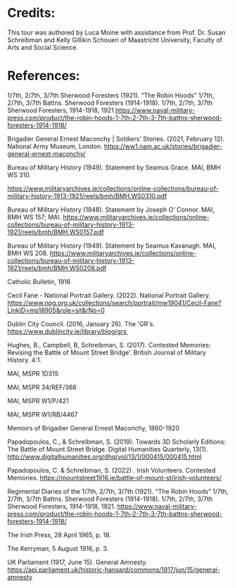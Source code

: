 # Credits:

This tour was authored by Luca Moine with assistance from Prof. Dr. Susan
Schreibman and Kelly Gillikin Schoueri of Maastricht University, Faculty of Arts
and Social Science.

# References:

1/7th, 2/7th, 3/7th Sherwood Foresters (1921). “The Robin Hoods” 1/7th, 2/7th,
3/7th Battns. Sherwood Foresters (1914-1918). 1/7th, 2/7th, 3/7th Sherwood
Foresters, 1914-1918,
1921.https://www.naval-military-press.com/product/the-robin-hoods-1-7th-2-7th-3-7th-battns-sherwood-foresters-1914-1918/

Brigadier General Ernest Maconchy | Soldiers’ Stories. (2021, February 12).
National Army Museum, London.
https://ww1.nam.ac.uk/stories/brigadier-general-ernest-maconchy/

Bureau of Military History (1949). Statement by Seamus Grace. MAI, BMH WS 310. 

https://www.militaryarchives.ie/collections/online-collections/bureau-of-military-history-1913-1921/reels/bmh/BMH.WS0310.pdf

Bureau of Military History (1948). Statement by Joseph O’ Connor. MAI, BMH WS
157; MAI.
https://www.militaryarchives.ie/collections/online-collections/bureau-of-military-history-1913-1921/reels/bmh/BMH.WS0157.pdf

Bureau of Military History (1949). Statement by Seamus Kavanagh. MAI, BMH WS
208.
https://www.militaryarchives.ie/collections/online-collections/bureau-of-military-history-1913-1921/reels/bmh/BMH.WS0208.pdf

Catholic Bulletin, 1916

Cecil Fane - National Portrait Gallery. (2022). National Portrait Gallery.
https://www.npg.org.uk/collections/search/portrait/mw19041/Cecil-Fane?LinkID=mp18905&role=sit&rNo=0

Dublin City Council. (2016, January 26). The 'GR's.
https://www.dublincity.ie/library/blog/grs 

Hughes, B., Campbell, B, Schreibman, S. (2017). Contested Memories: Revising the
Battle of Mount Street Bridge’. British Journal of Military History. 4:1.  

MAI, MSPR 1D315

MAI, MSPR 34/REF/368

MAI, MSPR W1/P/421

MAI, MSPR W1/RB/4467

Memoirs of Brigadier General Ernest Maconchy, 1860-1920

Papadopoulos, C., & Schreibman, S. (2019). Towards 3D Scholarly Editions: The
Battle of Mount Street Bridge. Digital Humanities Quarterly, 13(1).
http://www.digitalhumanities.org/dhq/vol/13/1/000415/000415.html

Papadopoulos, C. & Schreibman, S. (2022) . Irish Volunteers. Contested Memories.
https://mountstreet1916.ie/battle-of-mount-st/irish-volunteers/

Regimental Diaries of the 1/7th, 2/7th, 3/7th (1921). “The Robin Hoods” 1/7th,
2/7th, 3/7th Battns. Sherwood Foresters (1914-1918). 1/7th, 2/7th, 3/7th
Sherwood Foresters, 1914-1918, 1921.
https://www.naval-military-press.com/product/the-robin-hoods-1-7th-2-7th-3-7th-battns-sherwood-foresters-1914-1918/

The Irish Press, 28 April 1965, p. 18.

The Kerryman, 5 August 1916, p. 3.

UK Parliament (1917, June 15). General Amnesty.
https://api.parliament.uk/historic-hansard/commons/1917/jun/15/general-amnesty

